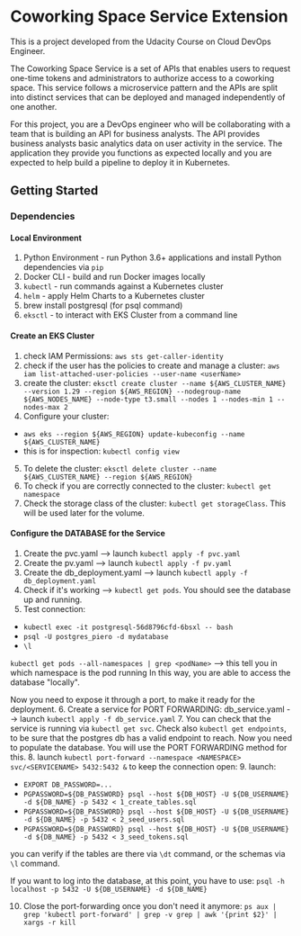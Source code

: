 # Coworking Space Service Extension
This is a project developed from the Udacity Course on Cloud DevOps Engineer.

The Coworking Space Service is a set of APIs that enables users to request one-time tokens and administrators to authorize access to a coworking space. This service follows a microservice pattern and the APIs are split into distinct services that can be deployed and managed independently of one another.

For this project, you are a DevOps engineer who will be collaborating with a team that is building an API for business analysts. The API provides business analysts basic analytics data on user activity in the service. The application they provide you functions as expected locally and you are expected to help build a pipeline to deploy it in Kubernetes.

## Getting Started

### Dependencies
#### Local Environment
1. Python Environment - run Python 3.6+ applications and install Python dependencies via `pip`
2. Docker CLI - build and run Docker images locally
3. `kubectl` - run commands against a Kubernetes cluster
4. `helm` - apply Helm Charts to a Kubernetes cluster
5. brew install postgresql (for psql command)
6. `eksctl` - to interact with EKS Cluster from a command line

#### Create an EKS Cluster
1. check IAM Permissions: `aws sts get-caller-identity`
2. check if the user has the policies to create and manage a cluster: `aws iam list-attached-user-policies --user-name <userName>`
3. create the cluster: `eksctl create cluster --name ${AWS_CLUSTER_NAME} --version 1.29 --region ${AWS_REGION} --nodegroup-name ${AWS_NODES_NAME} --node-type t3.small --nodes 1 --nodes-min 1 --nodes-max 2`
4. Configure your cluster:
- `aws eks --region ${AWS_REGION} update-kubeconfig --name ${AWS_CLUSTER_NAME}`
- this is for inspection: `kubectl config view`
5. To delete the cluster: `eksctl delete cluster --name ${AWS_CLUSTER_NAME} --region ${AWS_REGION}`
6. To check if you are correctly connected to the cluster: `kubectl get namespace`
7. Check the storage class of the cluster: `kubectl get storageClass`. This will be used later for the volume.

#### Configure the DATABASE for the Service
1. Create the pvc.yaml --> launch `kubectl apply -f pvc.yaml`
2. Create the pv.yaml --> launch `kubectl apply -f pv.yaml`
3. Create the db_deployment.yaml --> launch `kubectl apply -f db_deployment.yaml`
4. Check if it's working --> `kubectl get pods`. You should see the database up and running.
5. Test connection: 
- `kubectl exec -it postgresql-56d8796cfd-6bsxl -- bash`
- `psql -U postgres_piero -d mydatabase`
- `\l`

`kubectl get pods --all-namespaces | grep <podName>` --> this tell you in which namespace is the pod running
In this way, you are able to access the database "locally". 

Now you need to expose it through a port, to make it ready for the deployment.
6. Create a service for PORT FORWARDING: db_service.yaml --> launch `kubectl apply -f db_service.yaml`
7. You can check that the service is running via `kubectl get svc`.
Check also `kubectl get endpoints`, to be sure that the postgres db has a valid endpoint to reach.
Now you need to populate the database. You will use the PORT FORWARDING method for this.
8. launch `kubectl port-forward --namespace <NAMESPACE> svc/<SERVICENAME> 5432:5432 &` to keep the connection open:
9. launch:
- `EXPORT DB_PASSWORD=...`
- `PGPASSWORD=${DB_PASSWORD} psql --host ${DB_HOST} -U ${DB_USERNAME} -d ${DB_NAME} -p 5432 < 1_create_tables.sql`
- `PGPASSWORD=${DB_PASSWORD} psql --host ${DB_HOST} -U ${DB_USERNAME} -d ${DB_NAME} -p 5432 < 2_seed_users.sql`
- `PGPASSWORD=${DB_PASSWORD} psql --host ${DB_HOST} -U ${DB_USERNAME} -d ${DB_NAME} -p 5432 < 3_seed_tokens.sql`


you can verify if the tables are there via `\dt` command, or the schemas via `\l` command.

If you want to log into the database, at this point, you have to use:
`psql -h localhost -p 5432 -U ${DB_USERNAME} -d ${DB_NAME}`

10. Close the port-forwarding once you don't need it anymore:
`ps aux | grep 'kubectl port-forward' | grep -v grep | awk '{print $2}' | xargs -r kill`

